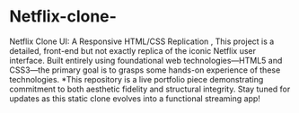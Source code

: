 # Netflix-clone-
 Netflix Clone UI: A Responsive HTML/CSS Replication , This project is a detailed, front-end but not exactly replica of the iconic Netflix user interface. Built entirely using foundational web technologies—HTML5 and CSS3—the primary goal is to grasps some hands-on experience of these technologies.
 *This repository is a live portfolio piece demonstrating commitment to both aesthetic fidelity and structural integrity. Stay tuned for updates as this static clone evolves into a functional streaming app!
